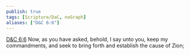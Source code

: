 ```yaml
---
publish: true
tags: [Scripture/DaC, noGraph]
aliases: ["D&C 6:6"]
---
```

[D&C 6:6](https://churchofjesuschrist.org/study/scriptures/dc-testament/dc/6?lang=eng&id=p6#p6) Now, as you have asked, behold, I say unto you, keep my commandments, and seek to bring forth and establish the cause of Zion;
